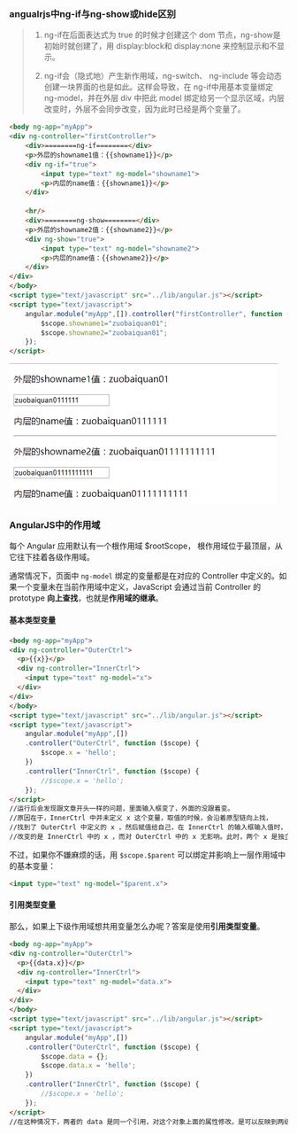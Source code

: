 ### **angualrjs中ng-if与ng-show或hide区别**

>1. ng-if在后面表达式为 true 的时候才创建这个 dom 节点，ng-show是初始时就创建了，用 display:block和 display:none 来控制显示和不显示。
>
>2. ng-if会（隐式地）产生新作用域，ng-switch、 ng-include 等会动态创建一块界面的也是如此。这样会导致，在 ng-if中用基本变量绑定 ng-model，并在外层 div 中把此 model 绑定给另一个显示区域，内层改变时，外层不会同步改变，因为此时已经是两个变量了。



```html
<body ng-app="myApp">
<div ng-controller="firstController">
    <div>========ng-if========</div>
    <p>外层的showname1值：{{showname1}}</p>
    <div ng-if="true">
        <input type="text" ng-model="showname1">
        <p>内层的name值：{{showname1}}</p>
    </div>

    <hr/>
    <div>========ng-show========</div>
    <p>外层的showname2值：{{showname2}}</p>
    <div ng-show="true">
        <input type="text" ng-model="showname2">
        <p>内层的name值：{{showname2}}</p>
    </div>
</div>
</body>
<script type="text/javascript" src="../lib/angular.js"></script>
<script type="text/javascript">
    angular.module("myApp",[]).controller("firstController", function ($scope) {
        $scope.showname1="zuobaiquan01";
        $scope.showname2="zuobaiquan01";
    });  
</script>
```

![](./ng-if与ng-show.png)

### AngularJS中的作用域

每个 Angular 应用默认有一个根作用域 $rootScope， 根作用域位于最顶层，从它往下挂着各级作用域。

通常情况下，页面中 `ng-model` 绑定的变量都是在对应的 Controller 中定义的。如果一个变量未在当前作用域中定义，JavaScript 会通过当前 Controller 的 prototype **向上查找**，也就是**作用域的继承**。

#### 基本类型变量

```html
<body ng-app="myApp">
<div ng-controller="OuterCtrl">
  <p>{{x}}</p>
  <div ng-controller="InnerCtrl">
    <input type="text" ng-model="x">
  </div>
</div>
</body>
<script type="text/javascript" src="../lib/angular.js"></script>
<script type="text/javascript">
    angular.module("myApp",[])
    .controller("OuterCtrl", function ($scope) {
        $scope.x = 'hello';
    })
    .controller("InnerCtrl", function ($scope) {
        //$scope.x = 'hello';
    });  
</script>
//运行后会发现跟文章开头一样的问题，里面输入框变了，外面的没跟着变。
//原因在于，InnerCtrl 中并未定义 x 这个变量，取值的时候，会沿着原型链向上找，
//找到了 OuterCtrl 中定义的 x ，然后赋值给自己，在 InnerCtrl 的输入框输入值时，
//改变的是 InnerCtrl 中的 x ，而对 OuterCtrl 中的 x 无影响。此时，两个 x 是独立的。
```

不过，如果你不嫌麻烦的话，用 `$scope.$parent` 可以绑定并影响上一层作用域中的基本变量：

```html
<input type="text" ng-model="$parent.x">
```

#### 引用类型变量

那么，如果上下级作用域想共用变量怎么办呢？答案是使用**引用类型变量**。

```html
<body ng-app="myApp">
<div ng-controller="OuterCtrl">
  <p>{{data.x}}</p>
  <div ng-controller="InnerCtrl">
    <input type="text" ng-model="data.x">
  </div>
</div>
</body>
<script type="text/javascript" src="../lib/angular.js"></script>
<script type="text/javascript">
    angular.module("myApp",[])
    .controller("OuterCtrl", function ($scope) {
        $scope.data = {};
        $scope.data.x = 'hello';
    })
    .controller("InnerCtrl", function ($scope) {
        //$scope.x = 'hello';
    });  
</script>
//在这种情况下，两者的 data 是同一个引用，对这个对象上面的属性修改，是可以反映到两级对象上的。
```





